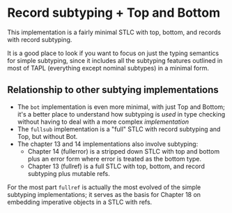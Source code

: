 # Record subtyping + Top and Bottom

This implementation is a fairly minimal STLC with top, bottom,
and records with record subtyping.

It is a good place to look if you want to focus on just the
typing semantics for simple subtyping, since it includes all the
subtyping features outlined in most of TAPL (everything
except nominal subtypes) in a minimal form.

## Relationship to other subtying implementations

- The `bot` implementation is even more minimal, with just Top and
  Bottom; it's a better place to understand how subtyping is *used*
  in type checking without having to deal with a more complex
  *implementation*
- The `fullsub` implementation is a "full" STLC with record subtyping
  and Top, but without Bot.
- The chapter 13 and 14 implementations also involve subtyping:
  - Chapter 14 (fullerror) is a stripped down STLC with top and bottom
    plus an error form where error is treated as the bottom type.
  - Chapter 13 (fullref) is a full STLC with top, bottom, and record
    subtyping plus mutable refs.

For the most part `fullref` is actually the most evolved of the simple
subtyping implementations; it serves as the basis for Chapter 18
on embedding imperative objects in a STLC with refs.
